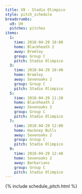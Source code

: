 ```yaml
---
title: U9 - Stadio Olimpico
style: pitch_schedule
breadcrumbs:
  u9: U9
  pitches: pitches
items:
  1:
    time: 2018-04-29 10:00
    home: Blackheath 2
    away: Bromley
    group: Group C
    pitch: Stadio Olimpico
  3:
    time: 2018-04-29 10:40
    home: Bromley
    away: Sevenoaks 2
    group: Group C
    pitch: Stadio Olimpico
  5:
    time: 2018-04-29 11:20
    home: Blackheath 2
    away: Sevenoaks 2
    group: Group C
    pitch: Stadio Olimpico
  7:
    time: 2018-04-29 12:00
    home: Hackney Bulls
    away: Sevenoaks 2
    group: Group C
    pitch: Stadio Olimpico
  9:
    time: 2018-04-29 12:40
    home: Sevenoaks 2
    away: Barbarians
    group: Group C
    pitch: Stadio Olimpico
---
```


{% include schedule_pitch.html %}

